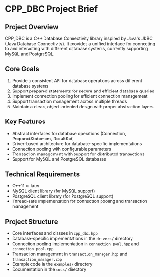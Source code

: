 # CPP_DBC Project Brief

## Project Overview

CPP_DBC is a C++ Database Connectivity library inspired by Java's JDBC (Java Database Connectivity). It provides a unified interface for connecting to and interacting with different database systems, currently supporting MySQL and PostgreSQL.

## Core Goals

1. Provide a consistent API for database operations across different database systems
2. Support prepared statements for secure and efficient database queries
3. Implement connection pooling for efficient connection management
4. Support transaction management across multiple threads
5. Maintain a clean, object-oriented design with proper abstraction layers

## Key Features

- Abstract interfaces for database operations (Connection, PreparedStatement, ResultSet)
- Driver-based architecture for database-specific implementations
- Connection pooling with configurable parameters
- Transaction management with support for distributed transactions
- Support for MySQL and PostgreSQL databases

## Technical Requirements

- C++11 or later
- MySQL client library (for MySQL support)
- PostgreSQL client library (for PostgreSQL support)
- Thread-safe implementation for connection pooling and transaction management

## Project Structure

- Core interfaces and classes in `cpp_dbc.hpp`
- Database-specific implementations in the `drivers/` directory
- Connection pooling implementation in `connection_pool.hpp` and `connection_pool.cpp`
- Transaction management in `transaction_manager.hpp` and `transaction_manager.cpp`
- Example code in the `examples/` directory
- Documentation in the `docs/` directory
